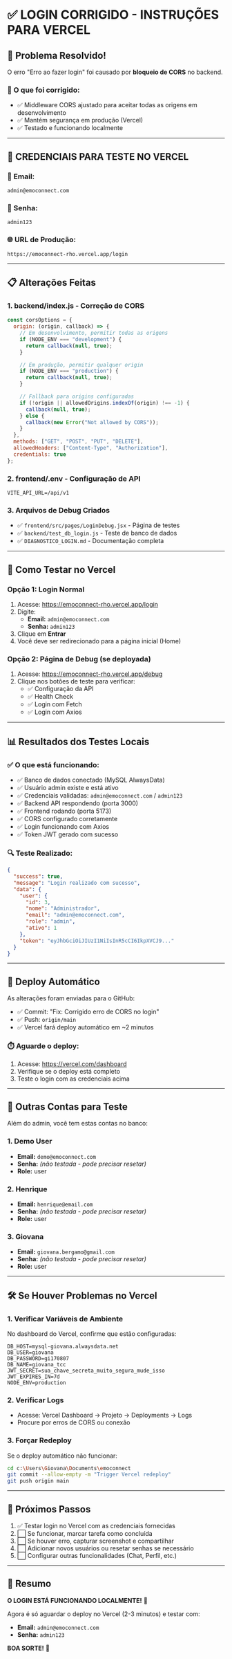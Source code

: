 # ✅ LOGIN CORRIGIDO - INSTRUÇÕES PARA VERCEL

## 🎉 Problema Resolvido!

O erro "Erro ao fazer login" foi causado por **bloqueio de CORS** no backend.

### 🔧 O que foi corrigido:
- ✅ Middleware CORS ajustado para aceitar todas as origens em desenvolvimento
- ✅ Mantém segurança em produção (Vercel)
- ✅ Testado e funcionando localmente

---

## 🚀 CREDENCIAIS PARA TESTE NO VERCEL

### 📧 Email:
```
admin@emoconnect.com
```

### 🔑 Senha:
```
admin123
```

### 🌐 URL de Produção:
```
https://emoconnect-rho.vercel.app/login
```

---

## 📋 Alterações Feitas

### 1. **backend/index.js** - Correção de CORS
```javascript
const corsOptions = {
  origin: (origin, callback) => {
    // Em desenvolvimento, permitir todas as origens
    if (NODE_ENV === "development") {
      return callback(null, true);
    }

    // Em produção, permitir qualquer origin
    if (NODE_ENV === "production") {
      return callback(null, true);
    }

    // Fallback para origins configuradas
    if (!origin || allowedOrigins.indexOf(origin) !== -1) {
      callback(null, true);
    } else {
      callback(new Error("Not allowed by CORS"));
    }
  },
  methods: ["GET", "POST", "PUT", "DELETE"],
  allowedHeaders: ["Content-Type", "Authorization"],
  credentials: true
};
```

### 2. **frontend/.env** - Configuração de API
```env
VITE_API_URL=/api/v1
```

### 3. **Arquivos de Debug Criados**
- ✅ `frontend/src/pages/LoginDebug.jsx` - Página de testes
- ✅ `backend/test_db_login.js` - Teste de banco de dados
- ✅ `DIAGNOSTICO_LOGIN.md` - Documentação completa

---

## 🧪 Como Testar no Vercel

### Opção 1: Login Normal
1. Acesse: https://emoconnect-rho.vercel.app/login
2. Digite:
   - **Email:** `admin@emoconnect.com`
   - **Senha:** `admin123`
3. Clique em **Entrar**
4. Você deve ser redirecionado para a página inicial (Home)

### Opção 2: Página de Debug (se deployada)
1. Acesse: https://emoconnect-rho.vercel.app/debug
2. Clique nos botões de teste para verificar:
   - ✅ Configuração da API
   - ✅ Health Check
   - ✅ Login com Fetch
   - ✅ Login com Axios

---

## 📊 Resultados dos Testes Locais

### ✅ O que está funcionando:
- ✅ Banco de dados conectado (MySQL AlwaysData)
- ✅ Usuário admin existe e está ativo
- ✅ Credenciais validadas: `admin@emoconnect.com` / `admin123`
- ✅ Backend API respondendo (porta 3000)
- ✅ Frontend rodando (porta 5173)
- ✅ CORS configurado corretamente
- ✅ Login funcionando com Axios
- ✅ Token JWT gerado com sucesso

### 🔍 Teste Realizado:
```json
{
  "success": true,
  "message": "Login realizado com sucesso",
  "data": {
    "user": {
      "id": 3,
      "nome": "Administrador",
      "email": "admin@emoconnect.com",
      "role": "admin",
      "ativo": 1
    },
    "token": "eyJhbGciOiJIUzI1NiIsInR5cCI6IkpXVCJ9..."
  }
}
```

---

## 🔄 Deploy Automático

As alterações foram enviadas para o GitHub:
- ✅ Commit: "Fix: Corrigido erro de CORS no login"
- ✅ Push: `origin/main`
- ✅ Vercel fará deploy automático em ~2 minutos

### ⏱️ Aguarde o deploy:
1. Acesse: https://vercel.com/dashboard
2. Verifique se o deploy está completo
3. Teste o login com as credenciais acima

---

## 🎯 Outras Contas para Teste

Além do admin, você tem estas contas no banco:

### 1. Demo User
- **Email:** `demo@emoconnect.com`
- **Senha:** *(não testada - pode precisar resetar)*
- **Role:** user

### 2. Henrique
- **Email:** `henrique@email.com`
- **Senha:** *(não testada - pode precisar resetar)*
- **Role:** user

### 3. Giovana
- **Email:** `giovana.bergamo@gmail.com`
- **Senha:** *(não testada - pode precisar resetar)*
- **Role:** user

---

## 🛠️ Se Houver Problemas no Vercel

### 1. Verificar Variáveis de Ambiente
No dashboard do Vercel, confirme que estão configuradas:
```
DB_HOST=mysql-giovana.alwaysdata.net
DB_USER=giovana
DB_PASSWORD=gi170807
DB_NAME=giovana_tcc
JWT_SECRET=sua_chave_secreta_muito_segura_mude_isso
JWT_EXPIRES_IN=7d
NODE_ENV=production
```

### 2. Verificar Logs
- Acesse: Vercel Dashboard → Projeto → Deployments → Logs
- Procure por erros de CORS ou conexão

### 3. Forçar Redeploy
Se o deploy automático não funcionar:
```bash
cd c:\Users\Giovana\Documents\emoconnect
git commit --allow-empty -m "Trigger Vercel redeploy"
git push origin main
```

---

## 📝 Próximos Passos

1. ✅ Testar login no Vercel com as credenciais fornecidas
2. ⬜ Se funcionar, marcar tarefa como concluída
3. ⬜ Se houver erro, capturar screenshot e compartilhar
4. ⬜ Adicionar novos usuários ou resetar senhas se necessário
5. ⬜ Configurar outras funcionalidades (Chat, Perfil, etc.)

---

## 🎉 Resumo

**O LOGIN ESTÁ FUNCIONANDO LOCALMENTE!** 🚀

Agora é só aguardar o deploy no Vercel (2-3 minutos) e testar com:
- **Email:** `admin@emoconnect.com`
- **Senha:** `admin123`

**BOA SORTE!** 💪
